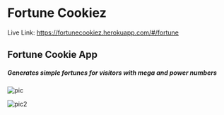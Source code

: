 
# Fortune Cookiez

Live Link: https://fortunecookiez.herokuapp.com/#/fortune

## Fortune Cookie App

##### Generates simple fortunes for visitors with mega and power numbers





![pic](http://res.cloudinary.com/dxeyfggji/image/upload/v1508761137/Screen_Shot_2017-10-23_at_5.15.49_AM_k5dpxn.png)


![pic2](http://res.cloudinary.com/dxeyfggji/image/upload/v1508761139/Screen_Shot_2017-10-23_at_5.16.03_AM_rj1gx6.png)

